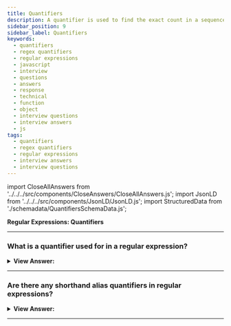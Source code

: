```yaml
---
title: Quantifiers
description: A quantifier is used to find the exact count in a sequence of digits. JavasScript Interview Questions and Answers
sidebar_position: 9
sidebar_label: Quantifiers
keywords:
  - quantifiers
  - regex quantifiers
  - regular expressions
  - javascript
  - interview
  - questions
  - answers
  - response
  - technical
  - function
  - object
  - interview questions
  - interview answers
  - js
tags:
  - quantifiers
  - regex quantifiers
  - regular expressions
  - interview answers
  - interview questions
---
```


import CloseAllAnswers from '../../../src/components/CloseAnswers/CloseAllAnswers.js';
import JsonLD from '../../../src/components/JsonLD/JsonLD.js';
import StructuredData from './schemadata/QuantifiersSchemaData.js';

<JsonLD data={StructuredData} />

<head>
  <title>Quantifiers | Regular Expressions Interview Questions</title>
</head>

**Regular Expressions: Quantifiers**

<CloseAllAnswers />

---

### What is a quantifier used for in a regular expression?

<details>
  <summary><strong>View Answer:</strong></summary>
  <div>
  <div><strong>Interview Response:</strong> We can use a quantifier to find the exact count in a sequence of digits. For example, if we are looking for a sequence of numbers like 123-456. We can used \d&#123;3&#125; which will return 123,456.
    </div><br />
  <div><strong className="codeExample">Code Example:</strong><br /><br />

  <div></div>

```js
// Sequence of digits
alert("I'm 12345 years old".match(/\d{5}/)); //  "12345"

// Range of digits
alert("I'm not 12, but 1234 years old".match(/\d{3,5}/)); // "1234"

// Omitting the upper range with \d{3,}
alert("I'm not 12, but 345678 years old".match(/\d{3,}/)); // "345678"

// Implementation on a range and omitting the upper range
let str = '+7(903)-123-45-67';

let numbers = str.match(/\d{1,}/g);

alert(numbers); // 7,903,123,45,67
```

  </div>
  </div>
</details>

---

### Are there any shorthand alias quantifiers in regular expressions?

<details>
  <summary><strong>View Answer:</strong></summary>
  <div>
  <div><strong>Interview Response:</strong> There are shorthands for most used quantifiers, like \d+ which looks for numbers and is a shorthand way for \d&#123;1,&#125;,. Quantifiers are often employed, and they are the fundamental "building block" of sophisticated regular expressions. Using shorthand aliases can help reduce the code necessary to implement an expression.
    </div><br />
  <div><strong className="codeExample">Code Example:</strong><br /><br />

  <div></div>

```js
let str = '+7(903)-123-45-67';
alert(str.match(/\d+/g)); // 7,903,123,45,67

let str = 'Should I write color or colour?';
alert(str.match(/colou?r/g)); // color, colour

alert('100 10 1'.match(/\d0*/g)); // 100, 10, 1

alert('100 10 1'.match(/\d0+/g)); // 100, 10
// 1 not matched, as 0+ requires at least one zero
```

  </div>
  </div>
</details>

---
